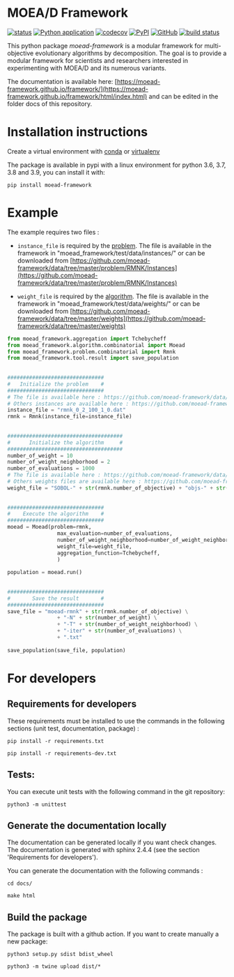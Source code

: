 # MOEA/D Framework

[![status](https://joss.theoj.org/papers/a81ea21d0358e013000b0b3b926bd4ba/status.svg)](https://joss.theoj.org/papers/a81ea21d0358e013000b0b3b926bd4ba)
[![Python application](https://github.com/moead-framework/framework/workflows/Python%20application/badge.svg?branch=master)](https://github.com/moead-framework/framework/actions?query=workflow%3A%22Python+application%22)
[![codecov](https://codecov.io/gh/moead-framework/framework/branch/master/graph/badge.svg?token=J7MAU5E6BB)](https://codecov.io/gh/moead-framework/framework)
[![PyPI](https://img.shields.io/pypi/v/moead-framework)](https://pypi.org/project/moead-framework/)
[![GitHub](https://img.shields.io/github/license/moead-framework/framework?style=flat)](https://github.com/moead-framework/framework/blob/master/LICENCE)
[![build status](https://github.com/moead-framework/framework/workflows/Documentation/badge.svg?branch=master)](https://moead-framework.github.io/framework/html/index.html)

This python package *moead-framework* is a modular framework for multi-objective evolutionary algorithms by decomposition. 
The goal  is to provide a modular framework for scientists and researchers interested in 
experimenting with MOEA/D and its numerous variants.

The documentation is available here: [https://moead-framework.github.io/framework/](https://moead-framework.github.io/framework/html/index.html) and can be edited in the folder docs of this repository.

# Installation instructions

Create a virtual environment with [conda](https://docs.conda.io/en/latest/miniconda.html) or [virtualenv](https://packaging.python.org/guides/installing-using-pip-and-virtual-environments/#creating-a-virtual-environment)

The package is available in pypi with a linux environment for python 3.6, 3.7, 3.8 and 3.9, you can install it with:

    pip install moead-framework
    
# Example

The example requires two files : 

- ```instance_file``` is required by the [problem](https://moead-framework.github.io/framework/html/moead_framework/moead_framework.problem.combinatorial.rmnk.Rmnk.html#moead_framework.problem.combinatorial.rmnk.Rmnk). The file is available in the framework 
  in "moead_framework/test/data/instances/" or can be downloaded 
  from [https://github.com/moead-framework/data/tree/master/problem/RMNK/Instances](https://github.com/moead-framework/data/tree/master/problem/RMNK/Instances)
  
- ```weight_file``` is required by the [algorithm](https://moead-framework.github.io/framework/html/moead_framework/moead_framework.algorithm.combinatorial.moead.Moead.html#moead_framework.algorithm.combinatorial.moead.Moead). The file is available in the framework 
  in "moead_framework/test/data/weights/" or can be downloaded 
  from [https://github.com/moead-framework/data/tree/master/weights](https://github.com/moead-framework/data/tree/master/weights)
  
```python
from moead_framework.aggregation import Tchebycheff   
from moead_framework.algorithm.combinatorial import Moead   
from moead_framework.problem.combinatorial import Rmnk  
from moead_framework.tool.result import save_population
    
    
###############################
#   Initialize the problem    #
###############################
# The file is available here : https://github.com/moead-framework/data/blob/master/problem/RMNK/Instances/rmnk_0_2_100_1_0.dat
# Others instances are available here : https://github.com/moead-framework/data/tree/master/problem/RMNK/Instances
instance_file = "rmnk_0_2_100_1_0.dat"
rmnk = Rmnk(instance_file=instance_file)
    
    
#####################################
#      Initialize the algorithm     #
#####################################
number_of_weight = 10
number_of_weight_neighborhood = 2
number_of_evaluations = 1000
# The file is available here : https://github.com/moead-framework/data/blob/master/weights/SOBOL-2objs-10wei.ws
# Others weights files are available here : https://github.com/moead-framework/data/tree/master/weights
weight_file = "SOBOL-" + str(rmnk.number_of_objective) + "objs-" + str(number_of_weight) + "wei.ws"
    
    
###############################
#    Execute the algorithm    #
###############################
moead = Moead(problem=rmnk,
                max_evaluation=number_of_evaluations,
                number_of_weight_neighborhood=number_of_weight_neighborhood,
                weight_file=weight_file,
                aggregation_function=Tchebycheff,
                )
    
population = moead.run()
    
    
###############################
#       Save the result       #
###############################
save_file = "moead-rmnk" + str(rmnk.number_of_objective) \
                + "-N" + str(number_of_weight) \
                + "-T" + str(number_of_weight_neighborhood) \
                + "-iter" + str(number_of_evaluations) \
                + ".txt"
    
save_population(save_file, population)
```


# For developers 

## Requirements for developers

These requirements must be installed to use the commands in the following sections (unit test, documentation, package) :

    pip install -r requirements.txt

    pip install -r requirements-dev.txt

## Tests: 

You can execute unit tests with the following command in the git repository: 

    python3 -m unittest 

## Generate the documentation locally

The documentation can be generated locally if you want check changes. The documentation is generated with sphinx 2.4.4 (see the section 'Requirements for developers').

You can generate the documentation with the following commands :

    cd docs/

    make html


## Build the package

The package is built with a github action. If you want to create manually a new package: 

    python3 setup.py sdist bdist_wheel
 
    python3 -m twine upload dist/*

